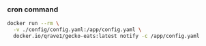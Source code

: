 ### cron command

```bash
docker run --rm \
  -v ./config/config.yaml:/app/config.yaml \
  docker.io/qrave1/gecko-eats:latest notify -c /app/config.yaml
```